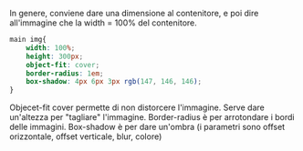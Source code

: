 In genere, conviene dare una dimensione al contenitore, e poi dire all'immagine che la width = 100% del contenitore.
```css
main img{
    width: 100%;
    height: 300px;
    object-fit: cover;
    border-radius: 1em;
    box-shadow: 4px 6px 3px rgb(147, 146, 146);
}
```
Objecet-fit cover permette di non distorcere l'immagine.
Serve dare un'altezza per "tagliare" l'immagine.
Border-radius è per arrotondare i bordi delle immagini.
Box-shadow è per dare un'ombra (i parametri sono offset orizzontale, offset verticale, blur, colore)